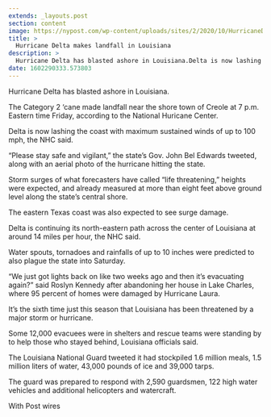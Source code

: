 ```yaml
--- 
extends: _layouts.post 
section: content 
image: https://nypost.com/wp-content/uploads/sites/2/2020/10/HurricaneDelta.jpg?quality=90&strip=all&w=1200 
title: > 
  Hurricane Delta makes landfall in Louisiana 
description: > 
  Hurricane Delta has blasted ashore in Louisiana.Delta is now lashing the coast with maximum sustained winds of up to 100 mph, the NHC said.Delta is continuing its north-eastern path across the center of Louisiana at around 14 miles per hour, the NHC said.It’s the sixth time just this season that Louisiana has been threatened by a major storm or hurricane.The Louisiana National Guard tweeted it had stockpiled 1.6 million meals, 1.5 million liters of water, 43,000 pounds of ice and 39,000 tarps. 
date: 1602290333.573803 
--- 
```

Hurricane Delta has blasted ashore in Louisiana.

The Category 2 ‘cane made landfall near the shore town of Creole at 7 p.m. Eastern time Friday, according to the National Huricane Center.

Delta is now lashing the coast with maximum sustained winds of up to 100 mph, the NHC said.

“Please stay safe and vigilant,” the state’s Gov. John Bel Edwards tweeted, along with an aerial photo of the hurricane hitting the state.

Storm surges of what forecasters have called “life threatening,” heights were expected, and already measured at more than eight feet above ground level along the state’s central shore.

The eastern Texas coast was also expected to see surge damage.

Delta is continuing its north-eastern path across the center of Louisiana at around 14 miles per hour, the NHC said.

Water spouts, tornadoes and rainfalls of up to 10 inches were predicted to also plague the state into Saturday.

“We just got lights back on like two weeks ago and then it’s evacuating again?” said Roslyn Kennedy after abandoning her house in Lake Charles, where 95 percent of homes were damaged by Hurricane Laura.

It’s the sixth time just this season that Louisiana has been threatened by a major storm or hurricane.

Some 12,000 evacuees were in shelters and rescue teams were standing by to help those who stayed behind, Louisiana officials said.

The Louisiana National Guard tweeted it had stockpiled 1.6 million meals, 1.5 million liters of water, 43,000 pounds of ice and 39,000 tarps.

The guard was prepared to respond with 2,590 guardsmen, 122 high water vehicles and additional helicopters and watercraft.

With Post wires